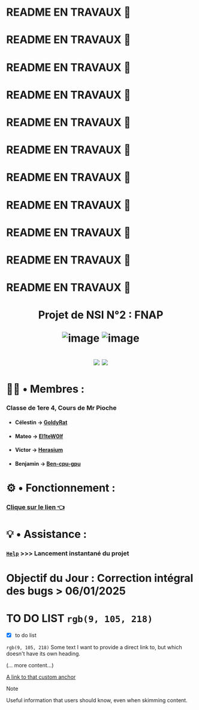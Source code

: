 # README EN TRAVAUX 🚂
# README EN TRAVAUX 🚂
# README EN TRAVAUX 🚂
# README EN TRAVAUX 🚂
# README EN TRAVAUX 🚂
# README EN TRAVAUX 🚂
# README EN TRAVAUX 🚂
# README EN TRAVAUX 🚂
# README EN TRAVAUX 🚂
# README EN TRAVAUX 🚂
# README EN TRAVAUX 🚂

<h1 align="center">
  
  Projet de NSI N°2 : FNAP
  
![image](https://github.com/user-attachments/assets/165ae079-4226-4c7f-84eb-88d104f6c3f2)
![image](https://github.com/user-attachments/assets/c8e71f08-2f96-47b9-8bd3-5e5738a868b1)

  <img src="http://ForTheBadge.com/images/badges/built-with-swag.svg">
  <img src="https://forthebadge.com/images/badges/made-with-python.svg">
</h1>

# 👨‍💼 • Membres :
### Classe de 1ere 4, Cours de Mr Pioche
* #### Célestin → [GoldyRat](https://github.com/GoldyRat)
* #### Mateo → [El1teW0lf](https://github.com/El1teW0lf)
* #### Victor → [Herasium](https://github.com/Herasium)
* #### Benjamin → [Ben-cpu-gpu](https://github.com/Ben-cpu-gpu)

# ⚙️ • Fonctionnement :

### [Clique sur le lien 👈](https://github.com/El1teW0lf/2024_2025__p04_projet2_n1/blob/main/fonctionnement.md)
   
# 💡 • Assistance :

### [```Help```](https://github.com/El1teW0lf/2024_2025__p04_projet1_gp1/blob/main/Help.bat) >>> Lancement instantané du projet

# Objectif du Jour : Correction intégral des bugs > 06/01/2025
# TO DO LIST `rgb(9, 105, 218)`
- [x] to do list

`rgb(9, 105, 218)`
<a name="my-custom-anchor-point"></a>
Some text I want to provide a direct link to, but which doesn't have its own heading.

(… more content…)

[A link to that custom anchor](#my-custom-anchor-point)
> [!NOTE]
> Useful information that users should know, even when skimming content.
